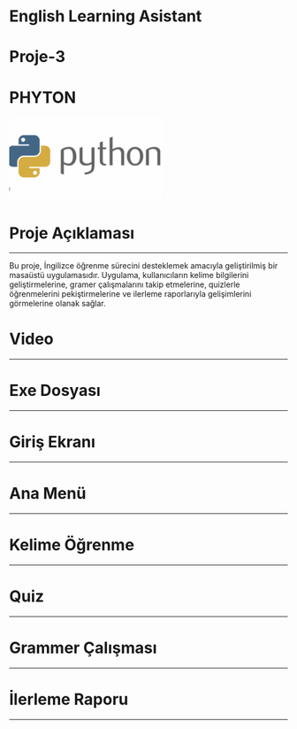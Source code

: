 # English Learning Asistant
# Proje-3
# PHYTON
<img height="150" src="resimler/image.png">

# Proje Açıklaması
--------------------
<p>Bu proje, İngilizce öğrenme sürecini desteklemek amacıyla geliştirilmiş bir masaüstü uygulamasıdır. Uygulama, kullanıcıların kelime bilgilerini geliştirmelerine, gramer çalışmalarını takip etmelerine, quizlerle öğrenmelerini pekiştirmelerine ve ilerleme raporlarıyla gelişimlerini görmelerine olanak sağlar.<p>

# Video
------------


# Exe Dosyası
----------------


# Giriş Ekranı
----------------


# Ana Menü
--------------


# Kelime Öğrenme
-----------------



# Quiz
-----------------




# Grammer Çalışması
--------------------



# İlerleme Raporu
-------------------
